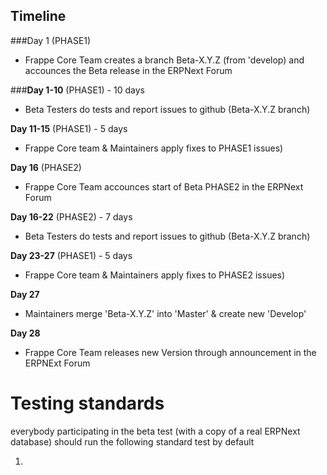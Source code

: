 ## Timeline

###Day 1 (PHASE1)  
- Frappe Core Team creates a branch Beta-X.Y.Z (from 'develop) and accounces the Beta release in the ERPNext Forum

###**Day 1-10** (PHASE1) - 10 days  
- Beta Testers do tests and report issues to github (Beta-X.Y.Z branch)

**Day 11-15** (PHASE1) - 5 days
- Frappe Core team & Maintainers apply fixes to PHASE1 issues)

**Day 16** (PHASE2)  
- Frappe Core Team accounces start of Beta PHASE2 in the ERPNext Forum

**Day 16-22** (PHASE2) - 7 days  
- Beta Testers do tests and report issues to github (Beta-X.Y.Z branch)

**Day 23-27** (PHASE1) - 5 days  
- Frappe Core team & Maintainers apply fixes to PHASE2 issues)

**Day 27**  
- Maintainers merge 'Beta-X.Y.Z' into 'Master' & create new 'Develop'

**Day 28**
- Frappe Core Team releases new Version through announcement in the ERPNExt Forum


# Testing standards

everybody participating in the beta test (with a copy of a real ERPNext database) should run the following standard test by default

1. 
